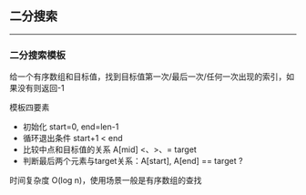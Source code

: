 ## 二分搜索
***

### 二分搜索模板
给一个有序数组和目标值，找到目标值第一次/最后一次/任何一次出现的索引，如果没有则返回-1

模板四要素
* 初始化 start=0, end=len-1
* 循环退出条件 start+1 < end
* 比较中点和目标值的关系 A[mid] <、>、= target
* 判断最后两个元素与target关系：A[start], A[end] == target ?


时间复杂度 O(log n)，使用场景一般是有序数组的查找